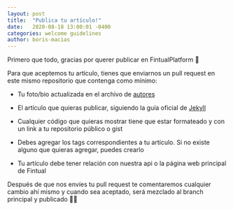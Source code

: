```yaml
---
layout: post
title:  "Publica tu artículo!"
date:   2020-08-18 13:00:01 -0400
categories: welcome guidelines
author: boris-macias
---
```


Primero que todo, gracias por querer publicar en FintualPlatform 🎉

Para que aceptemos tu artículo, tienes que enviarnos un pull request en este mismo repositorio que contenga como mínimo:

* Tu foto/bio actualizada en el archivo de [autores](https://github.com/borismacias/fintual-platform/blob/master/_data/authors.yml)

* El artículo que quieras publicar, siguiendo la guía oficial de [Jekyll](https://jekyllrb.com/docs/posts/)

* Cualquier código que quieras mostrar tiene que estar formateado y con un link a tu repositorio público o gist

* Debes agregar los tags correspondientes a tu artículo. Si no existe alguno que quieras agregar, puedes crearlo

* Tu artículo debe tener relación con nuestra api o la página web principal de Fintual

Después de que nos envíes tu pull request te comentaremos cualquier cambio ahí mismo y cuando sea aceptado, será mezclado al branch principal y publicado 🙌🏼